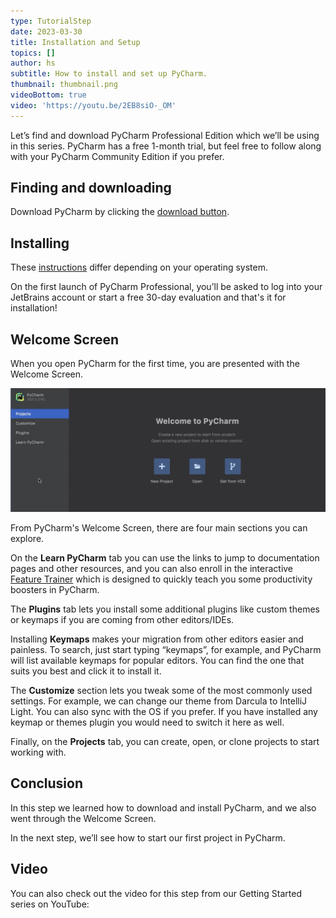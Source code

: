 ```yaml
---
type: TutorialStep
date: 2023-03-30
title: Installation and Setup
topics: []
author: hs
subtitle: How to install and set up PyCharm.
thumbnail: thumbnail.png
videoBottom: true
video: 'https://youtu.be/2EB8siO-_OM'
---
```


Let’s find and download PyCharm Professional Edition which we’ll be using in this series. PyCharm has a free 1-month trial, but feel free to follow along with your PyCharm Community Edition if you prefer.

## Finding and downloading
Download PyCharm by clicking the [download button](https://www.jetbrains.com/pycharm/download).

## Installing
These [instructions](https://www.jetbrains.com/help/pycharm/installation-guide.html#standalone) differ depending on your operating system.

On the first launch of PyCharm Professional, you’ll be asked to log into your JetBrains account or start a free 30-day evaluation and that's it for installation!

## Welcome Screen

When you open PyCharm for the first time, you are presented with the Welcome Screen.

<img src="welcome-screen.png" alt="Welcome Screen" width="700"/>

From PyCharm's Welcome Screen, there are four main sections you can explore.

On the **Learn PyCharm** tab you can use the links to jump to documentation pages and other resources, and you can also enroll in the interactive [Feature Trainer](https://www.jetbrains.com/help/pycharm/feature-trainer.html) which is designed to quickly teach you some productivity boosters in PyCharm.

The **Plugins** tab lets you install some additional plugins like custom themes or keymaps if you are coming from other editors/IDEs.

Installing **Keymaps** makes your migration from other editors easier and painless. To search, just start typing “keymaps”, for example, and PyCharm will list available keymaps for popular editors. You can find the one that suits you best and click it to install it.

The **Customize** section lets you tweak some of the most commonly used settings. For example, we can change our theme from Darcula to IntelliJ Light. You can also sync with the OS if you prefer. If you have installed any keymap or themes plugin you would need to switch it here as well.

Finally, on the **Projects** tab, you can create, open, or clone projects to start working with.

## Conclusion
In this step we learned how to download and install PyCharm, and we also went through the Welcome Screen.

In the next step, we’ll see how to start our first project in PyCharm.

## Video
You can also check out the video for this step from our Getting Started series on YouTube:
